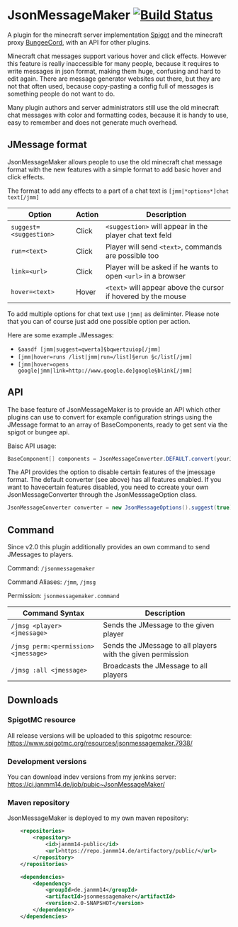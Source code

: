 # JsonMessageMaker [![Build Status](https://ci.janmm14.de/job/public~jsonmessagemaker/badge/icon)](https://ci.janmm14.de/job/public~jsonmessagemaker)

A plugin for the minecraft server implementation [Spigot](https://www.spigotmc.org/) and the minecraft proxy [BungeeCord](https://github.com/SpigotMC/BungeeCord), with an API for other plugins.

Minecraft chat messages support various hover and click effects. However this feature is really inaccessible for many people, because it requires to write messages in json format, making them huge, confusing and hard to edit again. There are message generator websites out there, but they are not that often used, because copy-pasting a config full of messages is something people do not want to do.

Many plugin authors and server administrators still use the old minecraft chat messages with color and formatting codes, because it is handy to use, easy to remember and does not generate much overhead.

## JMessage format

JsonMessageMaker allows people to use the old minecraft chat message format with the new features with a simple format to add basic hover and click effects.

The format to add any effects to a part of a chat text is `[jmm|*options*]chat text[/jmm]`

Option | Action | Description
------ | ------ | -----------
`suggest=<suggestion>` | Click | `<suggestion>` will appear in the player chat text feld
`run=<text>` | Click | Player will send `<text>`, commands are possible too
`link=<url>` | Click | Player will be asked if he wants to open `<url>` in a browser
`hover=<text>` | Hover | `<text>` will appear above the cursor if hovered by the mouse

To add multiple options for chat text use `|jmm|` as deliminter. Please note that you can of course just add one possible option per action.

Here are some example JMessages:

- `§aasdf [jmm|suggest=qwerta]§bqwertzuiop[/jmm]`
- `[jmm|hover=runs /list|jmm|run=/list]§erun §c/list[/jmm]`
- `[jmm|hover=opens google|jmm|link=http://www.google.de]google§blink[/jmm]`

## API

The base feature of JsonMessageMaker is to provide an API which other plugins can use to convert for example configuration strings using the JMessage format to an array of BaseComponents, ready to get sent via the spigot or bungee api.

Baisc API usage:

```java
BaseComponent[] components = JsonMessageConverter.DEFAULT.convert(yourJMessage);
```

The API provides the option to disable certain features of the jmessage format. The default converter (see above) has all features enabled. If you want to havecertain features disabled, you need to ccreate your own JsonMessageConverter through the JsonMesssageOption class.

```java
JsonMessageConverter converter = new JsonMessageOptions().suggest(true).run(true).link(true).hover(true).create();
```

## Command

Since v2.0 this plugin additionally provides an own command to send JMessages to players.

Command: `/jsonmessagemaker`

Command Aliases: `/jmm`, `/jmsg`

Permission: `jsonmessagemaker.command`

Command Syntax | Description
-------------- | -----------
`/jmsg <player> <jmessage>` | Sends the JMessage to the given player
`/jmsg perm:<permission> <jmessage>` | Sends the JMessage to all players with the given permission
`/jmsg :all <jmessage>` | Broadcasts the JMessage to all players

## Downloads

### SpigotMC resource

All release versions will be uploaded to this spigotmc resource: https://www.spigotmc.org/resources/jsonmessagemaker.7938/

### Development versions

You can download indev versions from my jenkins server: https://ci.janmm14.de/job/pubic~JsonMessageMaker/

### Maven repository

JsonMessageMaker is deployed to my own maven repository:

```xml
    <repositories>
        <repository>
            <id>janmm14-public</id>
            <url>https://repo.janmm14.de/artifactory/public/</url>
        </repository>
    </repositories>
```
```xml
    <dependencies>
        <dependency>
            <groupId>de.janmm14</groupId>
            <artifactId>jsonmessagemaker</artifactId>
            <version>2.0-SNAPSHOT</version>
        </dependency>
    </dependencies>
```
